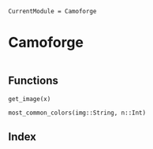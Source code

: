 ```@meta
CurrentModule = Camoforge
```

# Camoforge

```@contents
```

## Functions


```@docs
get_image(x)

most_common_colors(img::String, n::Int)
```



## Index

```@index
```
